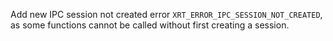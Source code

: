 Add new IPC session not created error `XRT_ERROR_IPC_SESSION_NOT_CREATED`, as
some functions cannot be called without first creating a session.
